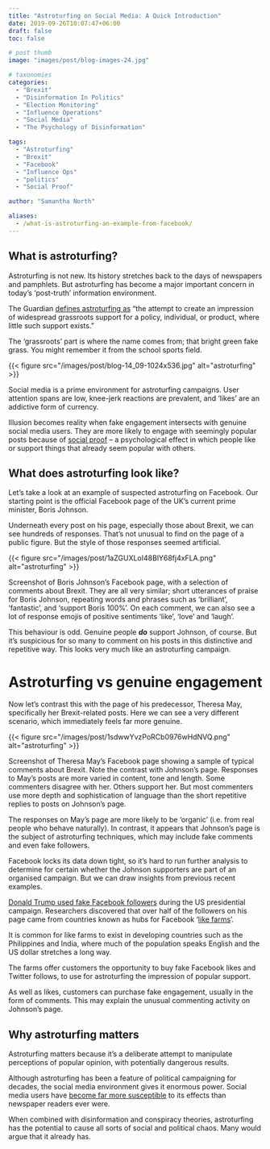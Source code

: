 ```yaml
---
title: "Astroturfing on Social Media: A Quick Introduction"
date: 2019-09-26T10:07:47+06:00
draft: false
toc: false

# post thumb
image: "images/post/blog-images-24.jpg"

# taxonomies
categories:
  - "Brexit"
  - "Disinformation In Politics"
  - "Election Monitoring"
  - "Influence Operations"
  - "Social Media"
  - "The Psychology of Disinformation"

tags:
  - "Astroturfing"
  - "Brexit"
  - "Facebook"
  - "Influence Ops"
  - "politics"
  - "Social Proof"

author: "Samantha North"

aliases:
  - /what-is-astroturfing-an-example-from-facebook/
---
```


## What is astroturfing?

Astroturfing is not new. Its history stretches back to the days of newspapers and pamphlets. But astroturfing has become a major important concern in today’s ‘post-truth’ information environment.

The Guardian [defines astroturfing as](https://www.theguardian.com/commentisfree/2012/feb/08/what-is-astroturfing) “the attempt to create an impression of widespread grassroots support for a policy, individual, or product, where little such support exists.”

The ‘grassroots’ part is where the name comes from; that bright green fake grass. You might remember it from the school sports field.

{{< figure src="/images/post/blog-14_09-1024x536.jpg" alt="astroturfing" >}}

Social media is a prime environment for astroturfing campaigns. User attention spans are low, knee-jerk reactions are prevalent, and ‘likes’ are an addictive form of currency.

Illusion becomes reality when fake engagement intersects with genuine social media users. They are more likely to engage with seemingly popular posts because of [social proof](https://samanthanorth.com/social-proof-and-how-to-game-it/) – a psychological effect in which people like or support things that already seem popular with others.

## What does astroturfing look like?

Let’s take a look at an example of suspected astroturfing on Facebook. Our starting point is the official Facebook page of the UK’s current prime minister, Boris Johnson.

Underneath every post on his page, especially those about Brexit, we can see hundreds of responses. That’s not unusual to find on the page of a public figure. But the style of those responses seemed artificial.

{{< figure src="/images/post/1aZGUXLoI48BlY68fj4xFLA.png" alt="astroturfing" >}}

Screenshot of Boris Johnson’s Facebook page, with a selection of comments about Brexit.
They are all very similar; short utterances of praise for Boris Johnson, repeating words and phrases such as ‘brilliant’, ‘fantastic’, and ‘support Boris 100%’. On each comment, we can also see a lot of response emojis of positive sentiments ‘like’, ‘love’ and ‘laugh’.

This behaviour is odd. Genuine people **_do_** support Johnson, of course. But it’s suspicious for so many to comment on his posts in this distinctive and repetitive way. This looks very much like an astroturfing campaign.

# Astroturfing vs genuine engagement

Now let’s contrast this with the page of his predecessor, Theresa May, specifically her Brexit-related posts. Here we can see a very different scenario, which immediately feels far more genuine.

{{< figure src="/images/post/1sdwwYvzPoRCb0976wHdNVQ.png" alt="astroturfing" >}}

Screenshot of Theresa May’s Facebook page showing a sample of typical comments about Brexit. Note the contrast with Johnson’s page.
Responses to May’s posts are more varied in content, tone and length. Some commenters disagree with her. Others support her. But most commenters use more depth and sophistication of language than the short repetitive replies to posts on Johnson’s page.

The responses on May’s page are more likely to be ‘organic’ (i.e. from real people who behave naturally). In contrast, it appears that Johnson’s page is the subject of astroturfing techniques, which may include fake comments and even fake followers.

Facebook locks its data down tight, so it’s hard to run further analysis to determine for certain whether the Johnson supporters are part of an organised campaign. But we can draw insights from previous recent examples. 

[Donald Trump used fake Facebook followers](https://www.businessinsider.com/donald-trumps-facebook-followers-2015-6?r=US&IR=T) during the US presidential campaign. Researchers discovered that over half of the followers on his page came from countries known as hubs for Facebook ‘[like farms](https://www.technologyreview.com/s/530961/the-hidden-world-of-facebook-like-farms/)’.

It is common for like farms to exist in developing countries such as the Philippines and India, where much of the population speaks English and the US dollar stretches a long way.

The farms offer customers the opportunity to buy fake Facebook likes and Twitter follows, to use for astroturfing the impression of popular support.

As well as likes, customers can purchase fake engagement, usually in the form of comments. This may explain the unusual commenting activity on Johnson’s page.

## Why astroturfing matters

Astroturfing matters because it’s a deliberate attempt to manipulate perceptions of popular opinion, with potentially dangerous results.

Although astroturfing has been a feature of political campaigning for decades, the social media environment gives it enormous power. Social media users have [become far more susceptible](https://samanthanorth.com/how-disinformation-hacks-your-brain/) to its effects than newspaper readers ever were.

When combined with disinformation and conspiracy theories, astroturfing has the potential to cause all sorts of social and political chaos. Many would argue that it already has.